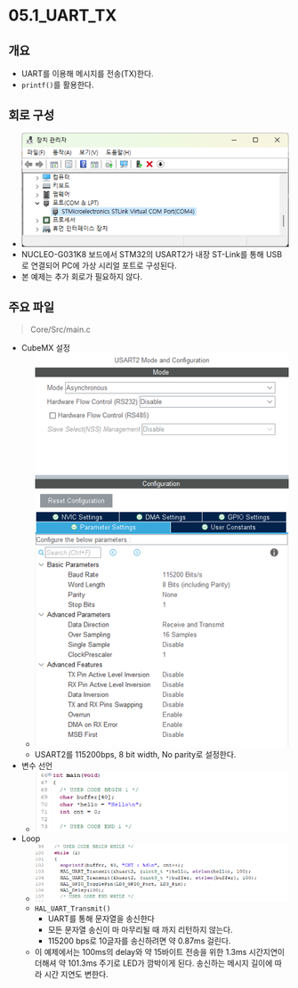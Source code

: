 # 05.1_UART_TX
## 개요
* UART를 이용해 메시지를 전송(TX)한다.
* `printf()`를 활용한다.

## 회로 구성
* ![devmgr](Doc/devmgr.png)
* NUCLEO-G031K8 보드에서 STM32의 USART2가 내장 ST-Link를 통해 USB로 연결되어 PC에 가상 시리얼 포트로 구성된다.
* 본 예제는 추가 회로가 필요하지 않다.

## 주요 파일

> Core/Src/main.c

* CubeMX 설정
    * ![usart](Doc/usart.png)
    * USART2를 115200bps, 8 bit width, No parity로 설정한다.
* 변수 선언
    * ![main.c](Doc/main_1.png)
* Loop
    * ![main.c](Doc/main_2.png)
    * `HAL_UART_Transmit()`
        * UART를 통해 문자열을 송신한다
        * 모든 문자열 송신이 마 마무리될 때 까지 리턴하지 않는다.
        * 115200 bps로 10글자를 송신하려면 약 0.87ms 걸린다.
    * 이 예제에서는 100ms의 delay와 약 15바이트 전송을 위한 1.3ms 시간지연이 더해셔 약 101.3ms 주기로 LED가 깜박이게 된다. 송신하는 메시지 길이에 따라 시간 지연도 변한다.
    